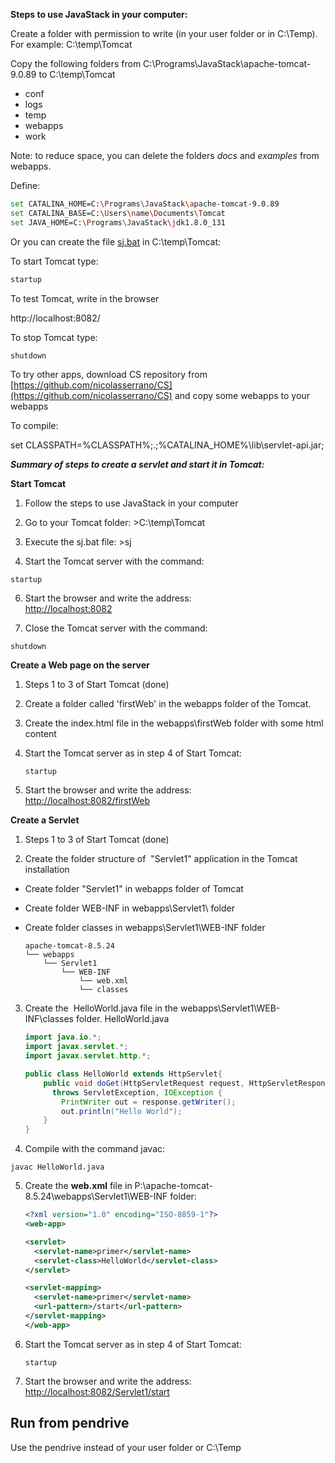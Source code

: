 **Steps to use JavaStack in your computer:**

Create a folder with permission to write (in your user folder or in C:\Temp). For example:
C:\temp\Tomcat

Copy the following folders from C:\Programs\JavaStack\apache-tomcat-9.0.89 to C:\temp\Tomcat
- conf
- logs
- temp
- webapps
- work

Note: to reduce space, you can delete the folders _docs_ and _examples_ from webapps.

Define:

```bash
set CATALINA_HOME=C:\Programs\JavaStack\apache-tomcat-9.0.89
set CATALINA_BASE=C:\Users\name\Documents\Tomcat
set JAVA_HOME=C:\Programs\JavaStack\jdk1.8.0_131
```

Or you can create the file [sj.bat](sj.bat) in C:\temp\Tomcat:

To start Tomcat type:

```bash
startup
```

To test Tomcat, write in the browser

http://localhost:8082/

To stop Tomcat type:

```bash
shutdown
```

To try other apps, download CS repository from [https://github.com/nicolasserrano/CS](https://github.com/nicolasserrano/CS) and copy some webapps to your webapps

To compile:

set CLASSPATH=%CLASSPATH%;.;%CATALINA_HOME%\lib\servlet-api.jar;

**_Summary of steps to create a servlet and start it in Tomcat:_**

**Start Tomcat**

1. Follow the steps to use JavaStack in your computer

2. Go to your Tomcat folder: >C:\temp\Tomcat

3. Execute the sj.bat file: >sj  

4. Start the Tomcat server with the command:
```
startup
```

6. Start the browser and write the address:  
[http://localhost:8082](http://localhost:8082)  

7. Close the Tomcat server with the command:
```
shutdown
```

**Create a Web page on the server**

1. Steps 1 to 3 of Start Tomcat  (done)

2. Create a folder called 'firstWeb' in the webapps folder of the Tomcat.

3. Create the index.html file in the webapps\firstWeb folder with some html content

4. Start the Tomcat server as in step 4 of Start Tomcat:  

   ```
   startup
   ```

7. Start the browser and write the address:  
[http://localhost:8082/firstWeb](http://localhost:8082/firstWeb)


**Create a Servlet**

1. Steps 1 to 3 of Start Tomcat  (done)

2. Create the folder structure of  "Servlet1" application in the Tomcat installation  
- Create folder "Servlet1" in webapps folder of Tomcat  
- Create folder WEB-INF in webapps\Servlet1\ folder  
- Create folder classes in webapps\Servlet1\WEB-INF folder  

   ```
   apache-tomcat-8.5.24
   └── webapps
       └── Servlet1
           └── WEB-INF
               └── web.xml
               └── classes
   ```

3. Create the  HelloWorld.java file in the webapps\Servlet1\WEB-INF\classes folder.
HelloWorld.java

   ```java
   import java.io.*;
   import javax.servlet.*;
   import javax.servlet.http.*;

   public class HelloWorld extends HttpServlet{
       public void doGet(HttpServletRequest request, HttpServletResponse response)
         throws ServletException, IOException {
           PrintWriter out = response.getWriter();
           out.println("Hello World");
       }
   }
   ```  

4. Compile with the command javac:  
```
javac HelloWorld.java
```  

5. Create the **web.xml** file in P:\apache-tomcat-8.5.24\webapps\Servlet1\WEB-INF folder:  

   ```xml
   <?xml version="1.0" encoding="ISO-8859-1"?>
   <web-app>

   <servlet>
     <servlet-name>primer</servlet-name>
     <servlet-class>HelloWorld</servlet-class>
   </servlet>

   <servlet-mapping>
     <servlet-name>primer</servlet-name>
     <url-pattern>/start</url-pattern>
   </servlet-mapping>
   </web-app>
   ```

6. Start the Tomcat server as in step 4 of Start Tomcat:  

   ```
   startup
   ```

7. Start the browser and write the address:  
[http://localhost:8082/Servlet1/start](http://localhost:8082/Servlet1/start)

## Run from pendrive 
Use the pendrive instead of your user folder or C:\Temp
